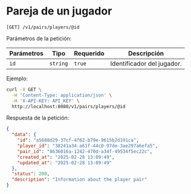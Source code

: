 # Pareja de un jugador

```
[GET] /v1/pairs/players/@id
```

Parámetros de la petición:

| Parámetros | Tipo | Requerido | Descripción |
| ---------- | ---- | --------- | ----------- |
| `id` | `string` | `true` | Identificador del jugador. |

Ejemplo:

```bash
curl -X GET \
  -H 'Content-Type: application/json' \
  -H 'X-API-KEY: API_KEY' \
  http://localhost:8080/v1/pairs/players/@id
```

Respuesta de la petición:

```json
{
  "data": {
    "id": "a5688d29-37cf-4f62-b79e-9615b2d191ca",
    "player_id": "38241a34-a61f-44c0-97de-3ae297a6efa5",
    "pair_id": "8636016a-1242-470d-a34f-49534f5ec22c",
    "created_at": "2025-02-28 13:09:49",
    "updated_at": "2025-02-28 13:09:49"
  },
  "status": 200,
  "description": "Information about the player pair"
}
```
